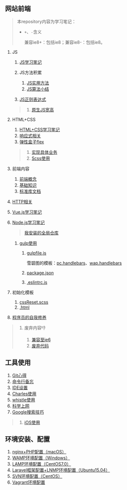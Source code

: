 ## 网站前端

>本repository内容为学习笔记：
>
>- `+`、`-`含义
>
>    兼容ie8+：包括ie8；兼容ie8-：包括ie8。

1. JS

    1. [JS学习笔记](./网站前端/JS学习笔记/README.md)
    2. JS方法积累

        1. [JS实用方法](./网站前端/JS方法积累/实用方法/README.md)
        2. [JS算法小结](./网站前端/JS方法积累/算法小结/README.md)
    3. [JS正则表达式](./网站前端/JS正则表达式/README.md)
    >1. [原生JS宽高](./网站前端/JS学习笔记/原生JS宽高.md)
2. HTML+CSS

    1. [HTML+CSS学习笔记](./网站前端/HTML+CSS学习笔记/README.md)
    2. [响应式相关](./网站前端/HTML+CSS学习笔记/响应式相关.md)
    3. [弹性盒子flex](./网站前端/HTML+CSS学习笔记/弹性盒子.md)
    >1. [实现具体业务](./网站前端/HTML+CSS学习笔记/实现具体业务.md)
    >2. [Scss使用](./网站前端/Scss使用/README.md)
3. 前端内容

    1. [前端概念](./网站前端/前端内容/README.md)
    2. [基础知识](./网站前端/前端内容/基础知识.md)
    3. [标准库文档](./网站前端/前端内容/标准库文档.md)
4. [HTTP相关](./网站前端/HTTP相关/README.md)
5. [Vue.js学习笔记](./网站前端/Vue.js学习笔记/README.md)
6. [Node.js学习笔记](./网站前端/Node.js学习笔记/README.md)

    >[我安装的全局仓库](./网站前端/Node.js学习笔记/我安装的全局仓库.md)

    1. [gulp使用](./网站前端/gulp使用/README.md)

        1. [gulpfile.js](./网站前端/gulp使用/tools/gulpfile.js)

            雪碧图的模板：[pc.handlebars](./网站前端/gulp使用/tools/pc.handlebars)、[wap.handlebars](./网站前端/gulp使用/tools/wap.handlebars)
        2. [package.json](./网站前端/gulp使用/tools/package.json)
        3. [.eslintrc.js](./网站前端/gulp使用/tools/.eslintrc.js)
7. 初始化模板
        
    1. [cssReset.scss](./网站前端/初始化模板/cssReset.scss)
    2. [.html](./网站前端/初始化模板/html.html)
8. [程序员的自我修养](./网站前端/程序员的自我修养/README.md)

>1. 废弃内容:thumbsdown:
>
>    1. [兼容至ie6](./网站前端/兼容至ie6/README.md)
>    2. [废弃代码](./网站前端/JS方法积累/废弃代码/README.md)

## 工具使用
1. [Git心得](./工具使用/Git心得/README.md)
2. [命令行备忘](./工具使用/命令行备忘/README.md)
3. [IDE设置](./工具使用/IDE设置/README.md)
4. [Charles使用](./工具使用/Charles使用/README.md)
5. [whistle使用](./工具使用/whistle使用/README.md)
6. [科学上网](./工具使用/科学上网/README.md)
7. [Google搜索技巧](./工具使用/Google搜索技巧/README.md)

>1. [iOS使用](./工具使用/iOS使用/README.md)

## 环境安装、配置
1. [nginx+PHP配置（macOS）](./环境安装、配置/nginx+PHP配置（macOS）/README.md)
2. [WAMP环境配置（Windows）](./环境安装、配置/WAMP环境配置（Windows）/README.md)
3. [LAMP环境配置（CentOS7.0）](./环境安装、配置/LAMP环境配置（CentOS7.0）/README.md)
4. [Laravel框架配置+LNMP环境配置（Ubuntu15.04）](./环境安装、配置/Laravel框架配置+LNMP环境配置（Ubuntu15.04）/README.md)
5. [SVN环境配置（CentOS）](./环境安装、配置/SVN环境配置（CentOS）/README.md)
6. [Vagrant环境配置](./环境安装、配置/Vagrant环境配置/README.md)